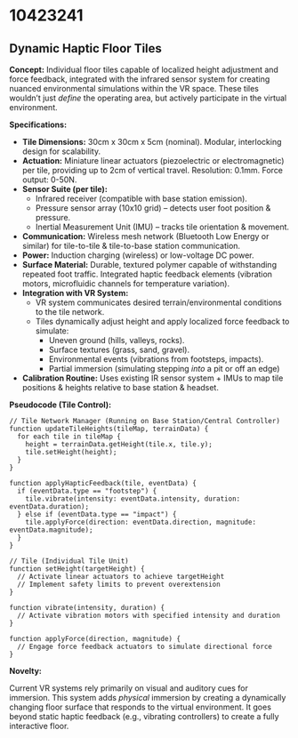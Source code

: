 # 10423241

## Dynamic Haptic Floor Tiles

**Concept:** Individual floor tiles capable of localized height adjustment and force feedback, integrated with the infrared sensor system for creating nuanced environmental simulations within the VR space. These tiles wouldn’t just *define* the operating area, but actively participate in the virtual environment.

**Specifications:**

*   **Tile Dimensions:** 30cm x 30cm x 5cm (nominal). Modular, interlocking design for scalability.
*   **Actuation:** Miniature linear actuators (piezoelectric or electromagnetic) per tile, providing up to 2cm of vertical travel. Resolution: 0.1mm. Force output: 0-50N.
*   **Sensor Suite (per tile):**
    *   Infrared receiver (compatible with base station emission).
    *   Pressure sensor array (10x10 grid) – detects user foot position & pressure.
    *   Inertial Measurement Unit (IMU) – tracks tile orientation & movement.
*   **Communication:** Wireless mesh network (Bluetooth Low Energy or similar) for tile-to-tile & tile-to-base station communication.
*   **Power:** Induction charging (wireless) or low-voltage DC power.
*   **Surface Material:** Durable, textured polymer capable of withstanding repeated foot traffic.  Integrated haptic feedback elements (vibration motors, microfluidic channels for temperature variation).
*   **Integration with VR System:**
    *   VR system communicates desired terrain/environmental conditions to the tile network.
    *   Tiles dynamically adjust height and apply localized force feedback to simulate:
        *   Uneven ground (hills, valleys, rocks).
        *   Surface textures (grass, sand, gravel).
        *   Environmental events (vibrations from footsteps, impacts).
        *   Partial immersion (simulating stepping *into* a pit or off an edge)
*   **Calibration Routine:** Uses existing IR sensor system + IMUs to map tile positions & heights relative to base station & headset.

**Pseudocode (Tile Control):**

```
// Tile Network Manager (Running on Base Station/Central Controller)
function updateTileHeights(tileMap, terrainData) {
  for each tile in tileMap {
    height = terrainData.getHeight(tile.x, tile.y);
    tile.setHeight(height);
  }
}

function applyHapticFeedback(tile, eventData) {
  if (eventData.type == "footstep") {
    tile.vibrate(intensity: eventData.intensity, duration: eventData.duration);
  } else if (eventData.type == "impact") {
    tile.applyForce(direction: eventData.direction, magnitude: eventData.magnitude);
  }
}

// Tile (Individual Tile Unit)
function setHeight(targetHeight) {
  // Activate linear actuators to achieve targetHeight
  // Implement safety limits to prevent overextension
}

function vibrate(intensity, duration) {
  // Activate vibration motors with specified intensity and duration
}

function applyForce(direction, magnitude) {
  // Engage force feedback actuators to simulate directional force
}
```

**Novelty:**

Current VR systems rely primarily on visual and auditory cues for immersion. This system adds *physical* immersion by creating a dynamically changing floor surface that responds to the virtual environment. It goes beyond static haptic feedback (e.g., vibrating controllers) to create a fully interactive floor.